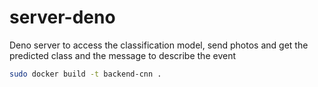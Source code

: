 # server-deno
Deno server to access the classification model, send photos and get the predicted class and the message to describe the event

```bash
sudo docker build -t backend-cnn .
```
